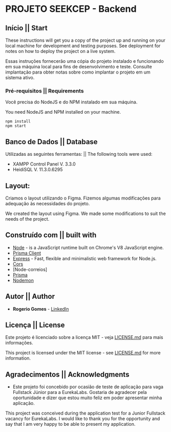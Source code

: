 # PROJETO SEEKCEP - Backend

## Início || Start

These instructions will get you a copy of the project up and running on your local machine for development and testing purposes. See deployment for notes on how to deploy the project on a live system.

Essas instruções fornecerão uma cópia do projeto instalado e funcionando em sua máquina local para fins de desenvolvimento e teste. Consulte implantação para obter notas sobre como implantar o projeto em um sistema ativo.

### Pré-requisitos || Requirements

Você precisa do NodeJS e do NPM instalado em sua máquina.

You need NodeJS and NPM installed on your machine.

```
npm install
npm start
```

## Banco de Dados || Database

Utilizadas as seguintes ferramentas: || The following tools were used:

* XAMPP Control Panel V. 3.3.0
* HeidiSQL V. 11.3.0.6295

## Layout:

Criamos o layout utilizando o Figma. Fizemos algumas modificações para adequação às necessidades
do projeto.

We created the layout using Figma. We made some modifications to suit the needs of the project.

## Construído com || built with

* [Node](https://nodejs.org/) - is a JavaScript runtime built on Chrome's V8 JavaScript engine.
* [Prisma Client](https://prisma.io/)
* [Express](https://expressjs.com/) - Fast, flexible and minimalistic web framework for Node.js.
* [Cors](https://npmjs.com/docs/cors)
* [Node-correios]
* [Prisma](https://prisma.io/)
* [Nodemon](https://www.npmjs.com/package/nodemon)

## Autor || Author

* **Rogerio Gomes** - [LinkedIn](https://www.linkedin.com/in/rogeriogomes2009)


## Licença || License

Este projeto é licenciado sobre a licença MIT - veja [LICENSE.md](LICENSE.md) para mais informações.

This project is licensed under the MIT license - see [LICENSE.md](LICENSE.md) for more information.

## Agradecimentos || Acknowledgments

* Este projeto foi concebido por ocasião de teste de aplicação para vaga Fullstack Júnior para a EurekaLabs. Gostaria de agradecer pela oportunidade e dizer que estou muito feliz em poder apresentar
minha aplicação.

This project was conceived during the application test for a Junior Fullstack vacancy for EurekaLabs. I would like to thank you for the opportunity and say that I am very happy to be able to present
my application.